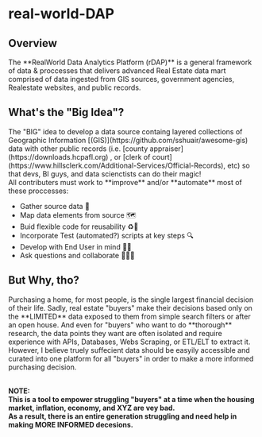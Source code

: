 # real-world-DAP


<h2> Overview </h2>
The **RealWorld Data Analytics Platform (rDAP)** is a general framework of data & proccesses that delivers advanced Real Estate data mart comprised of data ingested from GIS sources, government agencies, Realestate websites, and public records.

<h2> What's the "Big Idea"? </h2>
The "BIG" idea to develop a data source containg layered collections of Geographic Information [(GIS)](https://github.com/sshuair/awesome-gis) data with other public records (i.e. [county appraiser](https://downloads.hcpafl.org) , or [clerk of court](https://www.hillsclerk.com/Additional-Services/Official-Records), etc) so that devs, BI guys, and data scienctists can do their magic! <br/>
All contributers must work to **improve** and/or **automate** most of these proccesses:<br/>

- Gather source data 📝 
- Map data elements from source 🗺️ 
- Buid flexible code for reusability ♻️📜 
- Incorporate Test (automated?) scripts at key steps 🔍
- Develop with End User in mind 🤷‍♂️
- Ask questions and collaborate 🧑‍🤝‍🧑


<h2> But Why, tho? </h2>
Purchasing a home, for most people, is the single largest financial decision of their life. Sadly, real estate "buyers" make their decisions based only on the **LIMITED** data exposed to them from simple search filters or after an open house. And even for "buyers" who want to do **thorough** research, the data points they want are often isolated and require experience with APIs, Databases, Webs Scraping, or ETL/ELT to extract it.</br>
However, I believe truely suffecient data should be easyily accessible and curated into one platform for all "buyers" in order to make a more informed purchasing decision.<br/><br/>

**NOTE:** <br/>
**This is a tool to empower struggling "buyers" at a time when the housing market, inflation, economy, and XYZ are vey bad.** <br/>
**As a result, there is an entire generation struggling and need help in making MORE INFORMED decesions.**
